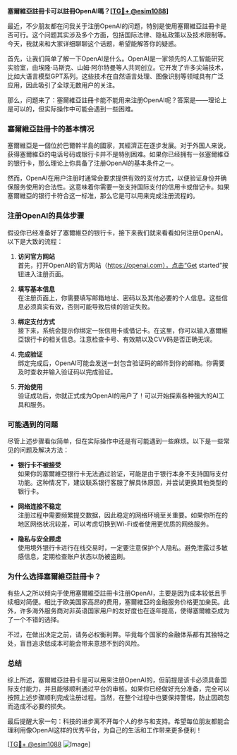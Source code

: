 **塞爾維亞註冊卡可以註冊OpenAI嗎？[[TG💪+ @esim1088](https://t.me/s/esim1088)]**

最近，不少朋友都在问我关于注册OpenAI的问题，特别是使用塞爾維亞註冊卡是否可行。这个问题其实涉及多个方面，包括国际法律、隐私政策以及技术限制等。今天，我就来和大家详细聊聊这个话题，希望能解答你的疑惑。

首先，让我们简单了解一下OpenAI是什么。OpenAI是一家领先的人工智能研究实验室，由埃隆·马斯克、山姆·阿尔特曼等人共同创立。它开发了许多尖端技术，比如大语言模型GPT系列。这些技术在自然语言处理、图像识别等领域具有广泛应用，因此吸引了全球无数用户的关注。

那么，问题来了：塞爾維亞註冊卡能不能用来注册OpenAI呢？答案是——理论上是可以的，但实际操作中可能会遇到一些困难。

### **塞爾維亞註冊卡的基本情况**

塞爾維亞是一個位於巴爾幹半島的國家，其經濟正在逐步发展。对于外国人来说，获得塞爾維亞的电话号码或银行卡并不是特别困难。如果你已经拥有一张塞爾維亞的银行卡，那么理论上你具备了注册OpenAI的基本条件之一。

然而，OpenAI在用户注册时通常会要求提供有效的支付方式，以便验证身份并确保服务使用的合法性。这意味着你需要一张支持国际支付的信用卡或借记卡。如果塞爾維亞的银行卡符合这一标准，那么它是可以用来完成注册流程的。

### **注册OpenAI的具体步骤**

假设你已经准备好了塞爾維亞的银行卡，接下来我们就来看看如何注册OpenAI。以下是大致的流程：

1. **访问官方网站**  
   首先，打开OpenAI的官方网站（https://openai.com），点击“Get started”按钮进入注册页面。

2. **填写基本信息**  
   在注册页面上，你需要填写邮箱地址、密码以及其他必要的个人信息。这些信息必须真实有效，否则可能导致后续的验证失败。

3. **绑定支付方式**  
   接下来，系统会提示你绑定一张信用卡或借记卡。在这里，你可以输入塞爾維亞银行卡的相关信息。注意检查卡号、有效期以及CVV码是否正确无误。

4. **完成验证**  
   绑定完成后，OpenAI可能会发送一封包含验证码的邮件到你的邮箱。你需要及时查收并输入验证码以完成验证。

5. **开始使用**  
   验证成功后，你就正式成为OpenAI的用户了！可以开始探索各种强大的AI工具和服务。

### **可能遇到的问题**

尽管上述步骤看似简单，但在实际操作中还是有可能遇到一些麻烦。以下是一些常见的问题及解决方法：

- **银行卡不被接受**  
  如果你的塞爾維亞银行卡无法通过验证，可能是由于银行本身不支持国际支付功能。这种情况下，建议联系银行客服了解具体原因，并尝试更换其他类型的银行卡。

- **网络连接不稳定**  
  注册过程中需要频繁提交数据，因此稳定的网络环境至关重要。如果你所在的地区网络状况较差，可以考虑切换到Wi-Fi或者使用更优质的网络服务。

- **隐私与安全顾虑**  
  使用境外银行卡进行在线交易时，一定要注意保护个人隐私。避免泄露过多敏感信息，定期检查账户状态以防被盗刷。

### **为什么选择塞爾維亞註冊卡？**

有些人之所以倾向于使用塞爾維亞註冊卡注册OpenAI，主要是因为成本较低且手续相对简便。相比于欧美国家高昂的费用，塞爾維亞的金融服务价格更加亲民。此外，许多海外服务商对非英语国家用户的友好度也在逐年提高，使得塞爾維亞成为了一个不错的选择。

不过，在做出决定之前，请务必权衡利弊。毕竟每个国家的金融体系都有其独特之处，盲目追求低成本可能会带来意想不到的风险。

### **总结**

综上所述，塞爾維亞註冊卡是可以用来注册OpenAI的，但前提是该卡必须具备国际支付能力，并且能够顺利通过平台的审核。如果你已经做好充分准备，完全可以按照上述步骤顺利完成注册过程。当然，在整个过程中也要保持警惕，防止因疏忽而造成不必要的损失。

最后提醒大家一句：科技的进步离不开每个人的参与和支持。希望每位朋友都能合理利用像OpenAI这样的优秀平台，为自己的生活和工作带来更多便利！

[[TG💪+ @esim1088](https://t.me/s/esim1088) ![Image](https://i.postimg.cc/4NQfJmqS/Snipaste-2025-05-13-00-14-12.png)]